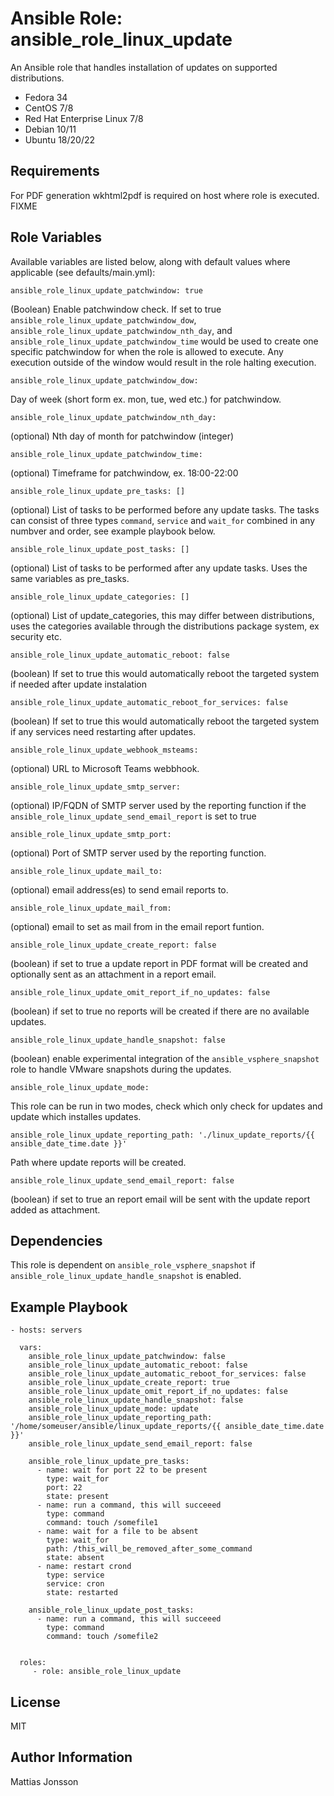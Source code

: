 Ansible Role: ansible_role_linux_update
=========

An Ansible role that handles installation of updates on supported distributions.

<ul>
<li>Fedora 34
<li>CentOS 7/8
<li>Red Hat Enterprise Linux 7/8
<li>Debian 10/11
<li>Ubuntu 18/20/22
</ul>

Requirements
------------

For PDF generation wkhtml2pdf is required on host where role is executed.
FIXME

Role Variables
--------------

Available variables are listed below, along with default values where applicable (see defaults/main.yml):

    ansible_role_linux_update_patchwindow: true

(Boolean) Enable patchwindow check. If set to true `ansible_role_linux_update_patchwindow_dow`, `ansible_role_linux_update_patchwindow_nth_day`, and `ansible_role_linux_update_patchwindow_time` would be used to create one specific patchwindow for when the role is allowed to execute. Any execution outside of the window would result in the role halting execution.

    ansible_role_linux_update_patchwindow_dow:

Day of week (short form ex. mon, tue, wed etc.) for patchwindow.

    ansible_role_linux_update_patchwindow_nth_day:

(optional) Nth day of month for patchwindow (integer)

    ansible_role_linux_update_patchwindow_time:

(optional) Timeframe for patchwindow, ex. 18:00-22:00

    ansible_role_linux_update_pre_tasks: []

(optional) List of tasks to be performed before any update tasks. The tasks can consist of three types `command`, `service` and `wait_for` combined in any numbver and order, see example playbook below.

    ansible_role_linux_update_post_tasks: []

(optional) List of tasks to be performed after any update tasks. Uses the same variables as pre_tasks.

    ansible_role_linux_update_categories: []

(optional) List of update_categories, this may differ between distributions, uses the categories available through the distributions package system, ex security etc.

    ansible_role_linux_update_automatic_reboot: false

(boolean) If set to true this would automatically reboot the targeted system if needed after update instalation

    ansible_role_linux_update_automatic_reboot_for_services: false

(boolean) If set to true this would automatically reboot the targeted system if any services need restarting after updates.

    ansible_role_linux_update_webhook_msteams: 

(optional) URL to Microsoft Teams webbhook.

    ansible_role_linux_update_smtp_server:

(optional) IP/FQDN of SMTP server used by the reporting function if the `ansible_role_linux_update_send_email_report` is set to true

    ansible_role_linux_update_smtp_port:

(optional) Port of SMTP server used by the reporting function.

    ansible_role_linux_update_mail_to:

(optional) email address(es) to send email reports to.

    ansible_role_linux_update_mail_from:

(optional) email to set as mail from in the email report funtion.

    ansible_role_linux_update_create_report: false

(boolean) if set to true a update report in PDF format will be created and optionally sent as an attachment in a report email.

    ansible_role_linux_update_omit_report_if_no_updates: false

(boolean) if set to true no reports will be created if there are no available updates.

    ansible_role_linux_update_handle_snapshot: false

(boolean) enable experimental integration of the `ansible_vsphere_snapshot` role to handle VMware snapshots during the updates.

    ansible_role_linux_update_mode:

This role can be run in two modes, check which only check for updates and update which installes updates.

    ansible_role_linux_update_reporting_path: './linux_update_reports/{{ ansible_date_time.date }}'

Path where update reports will be created.

    ansible_role_linux_update_send_email_report: false

(boolean) if set to true an report email will be sent with the update report added as attachment.

Dependencies
------------

This role is dependent on `ansible_role_vsphere_snapshot` if `ansible_role_linux_update_handle_snapshot` is enabled.

Example Playbook
----------------


    - hosts: servers

      vars:
        ansible_role_linux_update_patchwindow: false
        ansible_role_linux_update_automatic_reboot: false
        ansible_role_linux_update_automatic_reboot_for_services: false
        ansible_role_linux_update_create_report: true
        ansible_role_linux_update_omit_report_if_no_updates: false
        ansible_role_linux_update_handle_snapshot: false
        ansible_role_linux_update_mode: update
        ansible_role_linux_update_reporting_path: '/home/someuser/ansible/linux_update_reports/{{ ansible_date_time.date }}'
        ansible_role_linux_update_send_email_report: false

        ansible_role_linux_update_pre_tasks:
          - name: wait for port 22 to be present
            type: wait_for
            port: 22
            state: present
          - name: run a command, this will succeeed
            type: command
            command: touch /somefile1
          - name: wait for a file to be absent
            type: wait_for
            path: /this_will_be_removed_after_some_command
            state: absent
          - name: restart crond
            type: service
            service: cron
            state: restarted

        ansible_role_linux_update_post_tasks:
          - name: run a command, this will succeeed
            type: command
            command: touch /somefile2


      roles:
         - role: ansible_role_linux_update

License
-------

MIT

Author Information
------------------

Mattias Jonsson